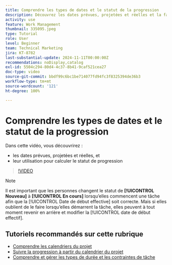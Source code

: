 ```yaml
---
title: Comprendre les types de dates et le statut de la progression
description: Découvrez les dates prévues, projetées et réelles et la façon dont elles sont utilisées pour calculer le statut de progression.
activity: use
feature: Work Management
thumbnail: 335095.jpeg
type: Tutorial
role: User
level: Beginner
team: Technical Marketing
jira: KT-8782
last-substantial-update: 2024-11-11T00:00:00Z
recommendations: noDisplay,catalog
exl-id: 5504c294-80d4-4c37-8b41-9caf521cea27
doc-type: video
source-git-commit: bbdf99c6bc1be714077fd94fc3f8325394de36b3
workflow-type: tm+mt
source-wordcount: '121'
ht-degree: 100%

---
```


# Comprendre les types de dates et le statut de la progression

Dans cette vidéo, vous découvrirez :

* les dates prévues, projetées et réelles, et
* leur utilisation pour calculer le statut de progression

>[!VIDEO](https://video.tv.adobe.com/v/3436609/?quality=12&learn=on&enablevpops=1&captions=fre_fr)

>[!NOTE]
>
>Il est important que les personnes changent le statut de **[!UICONTROL Nouveau]** à **[!UICONTROL En cours]** lorsqu’elles commencent une tâche afin que la [!UICONTROL Date de début effective] soit correcte. Mais si elles oublient de le faire lorsqu’elles démarrent la tâche, elles peuvent à tout moment revenir en arrière et modifier la [!UICONTROL date de début effectif].


## Tutoriels recommandés sur cette rubrique

* [Comprendre les calendriers du projet](/help/manage-work/project-timelines/understand-project-timelines.md)
* [Suivre la progression à partir du calendrier du projet](/help/manage-work/project-timelines/track-work-progress-from-the-project-timeline.md)
* [Comprendre et gérer les types de durée et les contraintes de tâche](/help/manage-work/intermediate-projects/understand-and-manage-duration-types-and-task-constraints.md)


